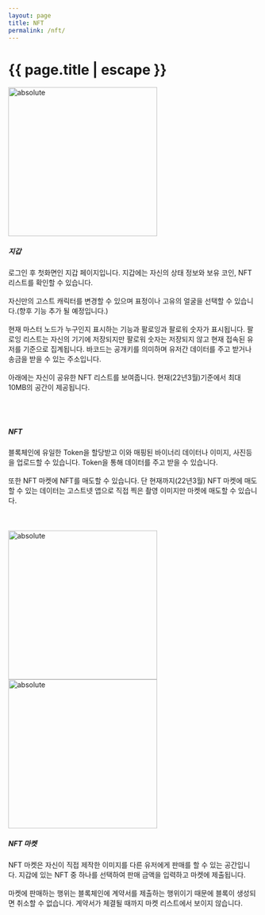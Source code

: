 ```yaml
---
layout: page
title: NFT 
permalink: /nft/
---
```


<h1 class="page-title">{{ page.title | escape }}</h1>

<div class="container">
      <div class="row">      
          <div class="col s12 m4 l6 center">     
            <img width="300" data-action="zoom" src='{{ "/assets/imgs/5_wallet.png" | relative_url }}' alt='absolute'> 
          </div>
          <div class="col s12 m4 l6 left">    
          <h5> 지갑</h5>
          로그인 후 첫화면인 지갑 페이지입니다. 지갑에는 자신의 상태 정보와 보유 코인, NFT리스트를 확인할 수 있습니다.<br><br>
          자신만의 고스트 캐릭터를 변경할 수 있으며 표정이나 고유의 얼굴을 선택할 수 있습니다.(향후 기능 추가 될 예정입니다.) <br><br>
          현재 마스터 노드가 누구인지 표시하는 기능과 팔로잉과 팔로워 숫자가 표시됩니다. 팔로잉 리스트는 자신의 기기에 저장되지만 팔로워 숫자는 저장되지 않고 현재 접속된 유저를 기준으로 집계됩니다. 
          바코드는 공개키를 의미하며 유저간 데이터를 주고 받거나 송금을 받을 수 있는 주소입니다.<br><br>
          아래에는 자신이 공유한 NFT 리스트를 보여줍니다. 현재(22년3월)기준에서 최대 10MB의 공간이 제공됩니다. 
            <br><br><br><br>
          </div>
      </div>
      <div class="row"> 
          <div class="col s12 m4 l6 left">    
          <h5> NFT</h5>
          블록체인에 유일한 Token을 할당받고 이와 매핑된 바이너리 데이터나 이미지, 사진등을 업로드할 수 있습니다. Token을 통해 데이터를 주고 받을 수 있습니다. <br><br>
          또한 NFT 마켓에 NFT를 매도할 수 있습니다. 단 현재까지(22년3월) NFT 마켓에 매도할 수 있는 데이터는 고스트넷 앱으로 직접 찍은 촬영 이미지만 마켓에 매도할 수 있습니다.
            <br><br><br><br>
          </div>     
          <div class="col s12 m4 l6 center">     
            <img width="300" data-action="zoom" src='{{ "/assets/imgs/6_nftinfo.png" | relative_url }}' alt='absolute'> 
          </div>
      </div>
      <div class="row">      
          <div class="col s12 m4 l6 center">     
            <img width="300" data-action="zoom" src='{{ "/assets/imgs/14_nftlist.png" | relative_url }}' alt='absolute'> 
          </div>
          <div class="col s12 m4 l6 left">    
          <h5> NFT 마켓</h5> 
          NFT 마켓은 자신이 직접 제작한 이미지를 다른 유저에게 판매를 할 수 있는 공간입니다. 지갑에 있는 NFT 중 하나를 선택하여 판매 금액을 입력하고 마켓에 제출됩니다. <br><br>
          마켓에 판매하는 행위는 블록체인에 계약서를 제출하는 행위이기 때문에 블록이 생성되면 취소할 수 없습니다. 계약서가 체결될 때까지 마켓 리스트에서 보이지 않습니다.
            <br><br><br><br>
          </div>
      </div>
</div>